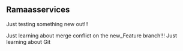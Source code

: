 ## Ramaasservices


Just testing something new out!!!

Just learning about merge conflict on the new_Feature branch!!!
Just learning about Git
